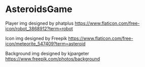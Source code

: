 # AsteroidsGame
Player img designed by phatplus https://www.flaticon.com/free-icon/robot_3868912?term=robot

Icon img designed by Freepik https://www.flaticon.com/free-icon/meteorite_547409?term=asteroid

Background img designed by kjpargeter https://www.freepik.com/photos/background
